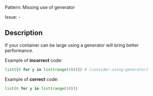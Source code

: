 Pattern: Missing use of generator

Issue: -

## Description

If your container can be large using a generator will bring better performance.

Example of **incorrect** code:

```python
list([0 for y in list(range(10))]) # [consider-using-generator]
```

Example of **correct** code:

```python
list(0 for y in list(range(10)))
```